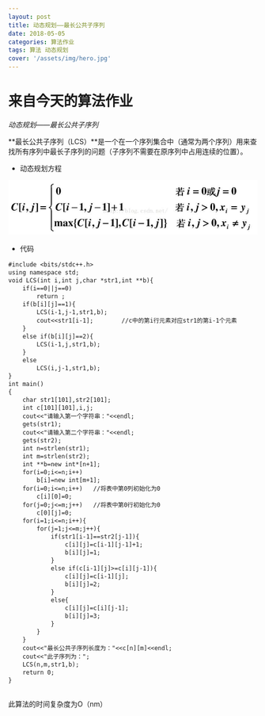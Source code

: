 ```yaml
---
layout: post
title: 动态规划——最长公共子序列
date: 2018-05-05
categories: 算法作业
tags: 算法 动态规划
cover: '/assets/img/hero.jpg'
---
```

# 来自今天的算法作业

*动态规划——最长公共子序列*

**最长公共子序列（LCS）**是一个在一个序列集合中（通常为两个序列）用来查找所有序列中最长子序列的问题（子序列不需要在原序列中占用连续的位置）。



* 动态规划方程


![](/assets/img/LCS.jpg)

* 代码

``` clike
#include <bits/stdc++.h>
using namespace std;
void LCS(int i,int j,char *str1,int **b){
	if(i==0||j==0)
		return ;
	if(b[i][j]==1){
		LCS(i-1,j-1,str1,b);
		cout<<str1[i-1];		//c中的第i行元素对应str1的第i-1个元素
	}	
	else if(b[i][j]==2){
		LCS(i-1,j,str1,b);
	}
	else
		LCS(i,j-1,str1,b);
}
int main()
{
	char str1[101],str2[101];
	int c[101][101],i,j;
	cout<<"请输入第一个字符串："<<endl;
	gets(str1);
	cout<<"请输入第二个字符串："<<endl;
	gets(str2);
	int n=strlen(str1);
	int m=strlen(str2);
	int **b=new int*[n+1];  
    for(i=0;i<=n;i++)  
        b[i]=new int[m+1]; 
	for(i=0;i<=n;i++)	//将表中第0列初始化为0 
		c[i][0]=0;
	for(j=0;j<=m;j++)	//将表中第0行初始化为0	
		c[0][j]=0;	 
	for(i=1;i<=n;i++){
		for(j=1;j<=m;j++){
			if(str1[i-1]==str2[j-1]){
				c[i][j]=c[i-1][j-1]+1;
				b[i][j]=1;
			}
			else if(c[i-1][j]>=c[i][j-1]){
				c[i][j]=c[i-1][j];
				b[i][j]=2;
			}
			else{
				c[i][j]=c[i][j-1];
				b[i][j]=3;
			}
		}
	}	
	cout<<"最长公共子序列长度为："<<c[n][m]<<endl;
	cout<<"此子序列为：";
	LCS(n,m,str1,b); 
	return 0;	
} 


```
此算法的时间复杂度为O（nm）